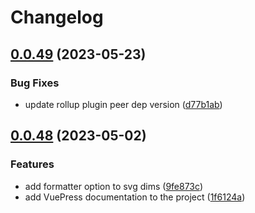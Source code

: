# Changelog

## [0.0.49](https://github.com/leviat-tech/jsdraft/compare/jsdraft-v0.0.48...jsdraft-v0.0.49) (2023-05-23)


### Bug Fixes

* update rollup plugin peer dep version ([d77b1ab](https://github.com/leviat-tech/jsdraft/commit/d77b1ab5c397685e68013fd6b84f687d153dcea4))

## [0.0.48](https://github.com/leviat-tech/jsdraft/compare/jsdraft-v0.0.47...jsdraft-v0.0.48) (2023-05-02)


### Features

* add formatter option to svg dims ([9fe873c](https://github.com/leviat-tech/jsdraft/commit/9fe873c14a35dd7ab986ccfdc5eb2dd1a97b50e5))
* add VuePress documentation to the project ([1f6124a](https://github.com/leviat-tech/jsdraft/commit/1f6124afdaff42d89585d6386e05565bf1ffcc8d))
